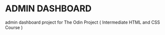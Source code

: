 # ADMIN DASHBOARD

admin dashboard project for The Odin Project ( Intermediate HTML and CSS Course )
